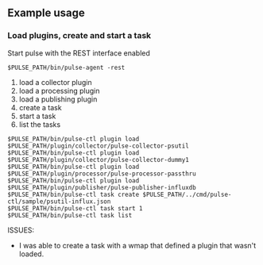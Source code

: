 Example usage
-------------

### Load plugins, create and start a task

Start pulse with the REST interface enabled

```$PULSE_PATH/bin/pulse-agent -rest```

1. load a collector plugin
2. load a processing plugin
3. load a publishing plugin
4. create a task
5. start a task
6. list the tasks

```
$PULSE_PATH/bin/pulse-ctl plugin load  $PULSE_PATH/plugin/collector/pulse-collector-psutil
$PULSE_PATH/bin/pulse-ctl plugin load  $PULSE_PATH/plugin/collector/pulse-collector-dummy1
$PULSE_PATH/bin/pulse-ctl plugin load  $PULSE_PATH/plugin/processor/pulse-processor-passthru
$PULSE_PATH/bin/pulse-ctl plugin load  $PULSE_PATH/plugin/publisher/pulse-publisher-influxdb
$PULSE_PATH/bin/pulse-ctl task create $PULSE_PATH/../cmd/pulse-ctl/sample/psutil-influx.json
$PULSE_PATH/bin/pulse-ctl task start 1
$PULSE_PATH/bin/pulse-ctl task list
```

ISSUES:
- I was able to create a task with a wmap that defined a plugin that wasn't loaded.  